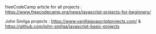 freeCodeCamp article for all projects : https://www.freecodecamp.org/news/javascript-projects-for-beginners/

John Smilga projects : https://www.vanillajavascriptprojects.com/ & https://github.com/john-smilga/javascript-basic-projects 

